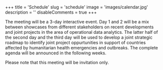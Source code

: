 +++
title = 'Schedule'
slug = 'schedule'
image = 'images/calendar.jpg'
description = ''
disableComments = true
+++

The meeting will be a 3-day interactive event. Day 1 and 2 will be a mix between showcases from different stakeholders on recent developments and joint projects in the area of operational data analytics. The latter half of the second day and the third day will be used to develop a joint strategic roadmap to identify joint project oppurtunities in support of countries affected by humanitarian health emergencies and outbreaks. The complete agenda will be announced in the following weeks. 

Please note that this meeting will be invitation only. 
